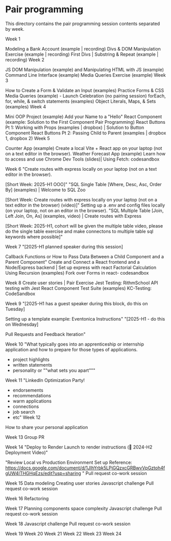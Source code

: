 # Pair programming

This directory contains the pair programming session contents separated by week.

Week 1

Modeling a Bank Account (example | recording)
Divs & DOM Manipulation Exercise (example | recording)
First Divs | Substring & Repeat (example | recording)
Week 2

JS DOM Manipulation (example) and Manipulating HTML with JS (example)
Command Line Interface (example)
Media Queries Exercise (example)
Week 3

How to Create a Form & Validate an Input (examples)
Practice Forms & CSS Media Queries (example) - Launch Celebration (no pairing session)
forEach, for, while, & switch statements (examples)
Object Literals, Maps, & Sets (examples)
Week 4

Mini OOP Project (example)
Add your Name to a "Hello" React Component (example: Solution to the First Component Pair Programming)
React Buttons Pt 1: Working with Props (examples | dropbox) | Solution to Button Component
React Buttons Pt 2: Passing Child to Parent (examples | dropbox 1, dropbox 2)
Week 5

Counter App (example)
Create a local Vite + React app on your laptop (not on a text editor in the browser).
Weather Forecast App (example)
Learn how to access and use Chrome Dev Tools (slides)| Using Fetch: codesandbox

Week 6
"Create routes with express locally on your laptop (not on a text editor in the browser).

[Short Week: 2025-H1 OOO]"
"SQL Single Table [Where, Desc, Asc, Order By] (examples) | Welcome to SQL Zoo

[Short Week: Create routes with express locally on your laptop (not on a text editor in the browser) (video)]"
Setting up a .env and config files locally (on your laptop, not on an editor in the browser).
"SQL Multiple Table [Join, Left Join, On, As] (examples, video) | Create routes with Express

[Short Week: 2025-H1, cohort will be given the multiple table video, please do the single table exercise and make connectons to multiple table sql keywords where possible]"

Week 7
"[2025-H1 planned speaker during this session]

Callback Functions or How to Pass Data Between a Child Component and a Parent Component"
Create and Connect a React frontend and a Node/Express backend | Set up express with react
Factorial Calculation Using Recursion (examples)
Fork over Forms in react- codesandbox

Week 8
Create user stories | Pair Exercise
Jest Testing: RithmSchool
API testing with Jest
React Component Test Suite (examples)
KC-Testing: CodeSandbox

Week 9
"[2025-H1 has a guest speaker during this block, do this on Tuesday]

Setting up a template example: Eventonica Instructions"
"[2025-H1 - do this on Wednesday]

Pull Requests and Feedback Iteration"

Week 10
"What typically goes into an apprenticeship or internship application and how to prepare for those types of applications.

- project highlights
- written statements
- personality or ""what sets you apart"""

Week 11
"LinkedIn Optimization Party!

- endorsements
- recommendations
- warm applications
- connections
- job search
- etc"
  Week 12

How to share your personal application

Week 13
Group PR

Week 14
"Deploy to Render
Launch to render instructions
(🎦 2024-H2 Deployment Video)"

"Review Local vs Production Environment Set up
Reference: https://docs.google.com/document/d/1JIhYrbk5LPjGQzxcGRBwvVpGztoh4fgUW4ITHGHqEzs/edit?usp=sharing "
Pull request co-work session

Week 15
Data modeling
Creating user stories
Javascript challenge
Pull request co-work session

Week 16
Refactoring

Week 17
Planning components
space complexity
Javascript challenge
Pull request co-work session

Week 18
Javascript challenge
Pull request co-work session

Week 19
Week 20
Week 21
Week 22
Week 23
Week 24
